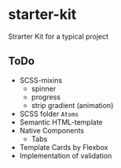 # starter-kit
Strarter Kit for a typical project

## ToDo
* SCSS-mixins
    * spinner
    * progress
    * strip gradient (animation)
* SCSS folder `Atoms`
* Semantic HTML-template
* Native Components
   * Tabs
* Template Cards by Flexbox
* Implementation of validation
